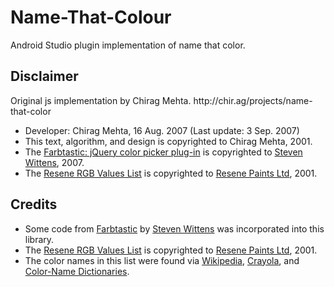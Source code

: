 # Name-That-Colour
Android Studio plugin implementation of name that color.

<h2>Disclaimer</h2>
Original js implementation by Chirag Mehta.
<a>http://chir.ag/projects/name-that-color</a>
<ul>
  <li>Developer: Chirag Mehta, 16 Aug. 2007 (Last update: 3 Sep. 2007)</li>
  <li>This text, algorithm, and design is copyrighted to Chirag Mehta, 2001.</li>
  <li>The <a href="http://www.acko.net/dev/farbtastic">Farbtastic: jQuery color picker plug-in</a> is copyrighted to <a href="http://www.acko.net/">Steven Wittens</a>, 2007.</li>
  <li>The <a href="http://www-swiss.ai.mit.edu/~jaffer/Color/resenecolours.txt">Resene RGB Values List</a> is copyrighted to  <a href="http://www.resene.co.nz">Resene Paints Ltd</a>, 2001.</li>
</ul>

<h2>Credits</h2>
<ul>
  <li>Some code from <a href="http://www.acko.net/dev/farbtastic">Farbtastic</a> by <a href="http://www.acko.net/">Steven Wittens</a> was incorporated into this library.</li>
  <li>The <a href="http://www-swiss.ai.mit.edu/~jaffer/Color/resenecolours.txt">Resene RGB Values List</a> is copyrighted to  <a href="http://www.resene.co.nz">Resene Paints Ltd</a>, 2001.</li>
  <li>The color names in this list were found via <a href="http://en.wikipedia.org/wiki/List_of_colors">Wikipedia</a>, <a href="http://en.wikipedia.org/wiki/List_of_Crayola_crayon_colors">Crayola</a>, and <a href="http://www-swiss.ai.mit.edu/~jaffer/Color/Dictionaries.html">Color-Name Dictionaries</a>.</li>
</ul>
